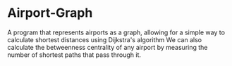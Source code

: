 # Airport-Graph
A program that represents airports as a graph, allowing for a simple way to calculate shortest distances using Dijkstra's algorithm  We can also calculate the betweenness centrality of any airport by measuring the number of shortest paths that pass through it. 
